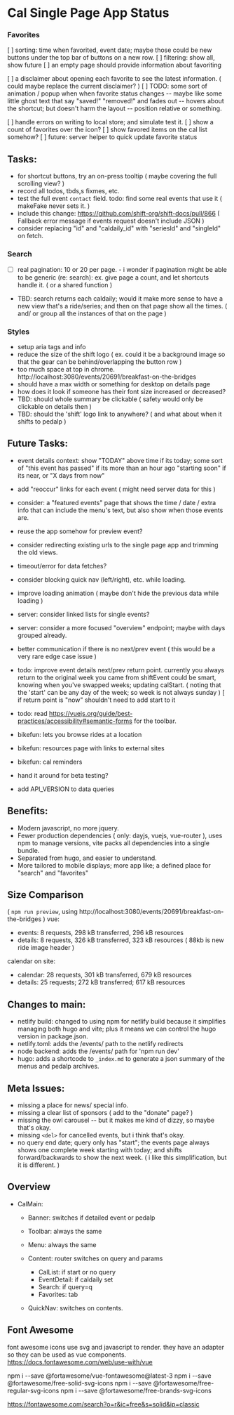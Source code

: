 Cal Single Page App Status 
============

### Favorites

[ ] sorting: time when favorited, event date;
    maybe those could be new buttons under the top bar of buttons on a new row.
[ ] filtering: show all, show future
[ ] an empty page should provide information about favoriting

[ ] a disclaimer about opening each favorite to see the latest information. ( could maybe replace the current disclaimer? )
[ ] TODO: some sort of animation / popup when when favorite status changes
    -- maybe like some little ghost text that say "saved!" "removed!" and fades out -- hovers about the shortcut; but doesn't harm the layout --
    position relative or something.

[ ] handle errors on writing to local store; and simulate test it.
[ ] show a count of favorites over the icon?
[ ] show favored items on the cal list somehow?
[ ] future: server helper to quick update favorite status

##  Tasks:

* for shortcut buttons, try an on-press tooltip ( maybe covering the full scrolling view? )
* record all todos, tbds,s fixmes, etc.
* test the full event `contact` field. todo: find some real events that use it ( makeFake never sets it. )
* include this change: https://github.com/shift-org/shift-docs/pull/866
  ( Fallback error message if events request doesn't include JSON )
* consider replacing "id" and "caldaily_id" with "seriesId" and "singleId" on fetch.

### Search
* [ ] real pagination: 10 or 20 per page.  - i wonder if pagination might be able to be generic (re: search): ex. give page a count, and let shortcuts handle it. ( or a shared function )

* TBD: search returns each caldaily; would it make more sense to have a new view that's a ride/series; and then on that page show all the times. ( and/ or group all the instances of that on the page )

### Styles 
* setup aria tags and info
* reduce the size of the shift logo ( ex. could it be a background image so that the gear can be behind/overlapping the button row )
* too much space at top in chrome. http://localhost:3080/events/20691/breakfast-on-the-bridges
* should have a max width or something for desktop on details page
* how does it look if someone has their font size increased or decreased?
* TBD: should whole summary be clickable ( safety would only be clickable on details then )
* TBD: should the 'shift' logo link to anywhere? ( and what about when it shifts to pedalp )

## Future Tasks:
* event details context: show "TODAY" above time if its today; 
  some sort of "this event has passed" if its more than an hour ago
  "starting soon" if its near, or  "X days from now"

* add "reoccur" links for each event ( might need server data for this )
* consider: a "featured events" page that shows the time / date / extra info that can include the menu's text, but also show when those events are.
* reuse the app somehow for preview event?
* consider redirecting existing urls to the single page app and trimming the old views.
* timeout/error for data fetches?
* consider blocking quick nav (left/right), etc. while loading.
* improve loading animation ( maybe don't hide the previous data while loading )
* server: consider linked lists for single events?
* server: consider a more focused "overview" endpoint; maybe with days grouped already.
* better communication if there is no next/prev event ( this would be a very rare edge case issue )
* todo: improve event details next/prev return point.
    currently you always return to the original week you came from
    shiftEvent could be smart, knowing when you've swapped weeks; updating calStart.
    ( noting that the 'start' can be any day of the week; so week is not always sunday )
    [ if return point is "now" shouldn't need to add start to it 
* todo: read https://vuejs.org/guide/best-practices/accessibility#semantic-forms for the toolbar.

* bikefun: lets you browse rides at a location
* bikefun: resources page with links to external sites 
* bikefun: cal reminders 

* hand it around for beta testing?
* add API_VERSION to data queries

Benefits:
----
* Modern javascript, no more jquery.
* Fewer production dependencies ( only: dayjs, vuejs, vue-router ), uses npm to manage versions, vite packs all dependencies into a single bundle.
* Separated from hugo, and easier to understand.
* More tailored to mobile displays; more app like; a defined place for "search" and "favorites"

Size Comparison
---
(  `npm run preview`, using http://localhost:3080/events/20691/breakfast-on-the-bridges )
vue:
* events: 8 requests, 298 kB transferred, 296 kB resources
* details: 8 requests, 326 kB transferred, 323 kB resources
 ( 88kb is new ride image header )

calendar on site:
* calendar: 28 requests, 301 kB transferred, 679 kB resources
* details: 25 requests; 272 kB transferred; 617 kB resources

Changes to main:
-----
* netlify build: changed to using npm for netlify build because it simplifies managing both hugo and vite; plus it means we can control the hugo version in package.json.
* netlify.toml: adds the /events/ path to the netlify redirects 
* node backend: adds the /events/ path for 'npm run dev'
* hugo: adds a shortcode to `_index.md` to generate a json summary of the menus and pedalp archives.

Meta Issues:
-------
* missing a place for news/ special info.
* missing a clear list of sponsors ( add to the "donate" page? )
* missing the owl carousel -- but it makes me kind of dizzy, so maybe that's okay.
* missing `<del>` for cancelled events, but i think that's okay.
* no query end date; query only has "start"; the events page always shows one complete week starting with today; and shifts forward/backwards to show the next week. ( i like this simplification, but it is different. )

Overview 
--------

* CalMain:
  * Banner: switches if detailed event or pedalp 
  * Toolbar: always the same
  * Menu: always the same 

  * Content: router switches on query and params
    * CalList: if start or no query
    * EventDetail: if caldaily set
    * Search: if query=q
    * Favorites: tab

  * QuickNav: switches on contents.
  
Font Awesome 
------
font awesome icons use svg and javascript to render. they have an adapter so they can be used as vue components.  https://docs.fontawesome.com/web/use-with/vue

npm i --save @fortawesome/vue-fontawesome@latest-3
npm i --save @fortawesome/free-solid-svg-icons
npm i --save @fortawesome/free-regular-svg-icons
npm i --save @fortawesome/free-brands-svg-icons

https://fontawesome.com/search?o=r&ic=free&s=solid&ip=classic
